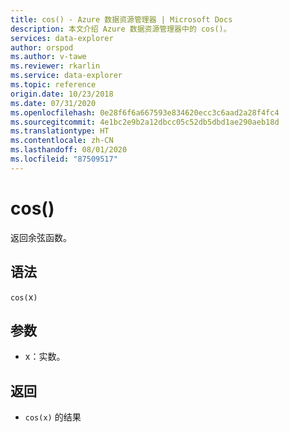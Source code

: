 ```yaml
---
title: cos() - Azure 数据资源管理器 | Microsoft Docs
description: 本文介绍 Azure 数据资源管理器中的 cos()。
services: data-explorer
author: orspod
ms.author: v-tawe
ms.reviewer: rkarlin
ms.service: data-explorer
ms.topic: reference
origin.date: 10/23/2018
ms.date: 07/31/2020
ms.openlocfilehash: 0e28f6f6a667593e834620ecc3c6aad2a28f4fc4
ms.sourcegitcommit: 4e1bc2e9b2a12dbcc05c52db5dbd1ae290aeb18d
ms.translationtype: HT
ms.contentlocale: zh-CN
ms.lasthandoff: 08/01/2020
ms.locfileid: "87509517"
---
```

# <a name="cos"></a>cos()

返回余弦函数。

## <a name="syntax"></a>语法

`cos(`x`)`

## <a name="arguments"></a>参数

* x：实数。

## <a name="returns"></a>返回

* `cos(x)` 的结果